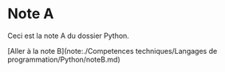 # Note A

Ceci est la note A du dossier Python.

[Aller à la note B](note:./Competences techniques/Langages de programmation/Python/noteB.md)
